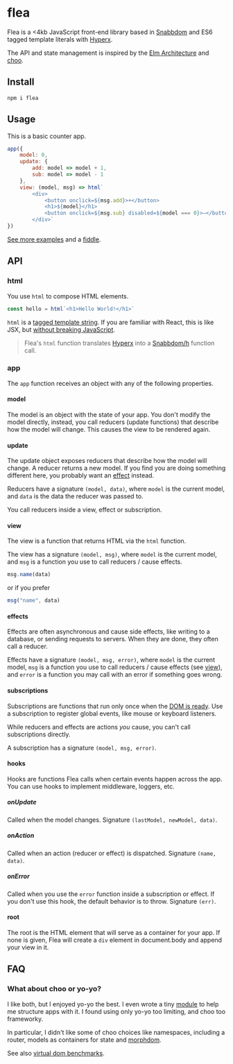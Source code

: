 # flea

Flea is a <4kb JavaScript front-end library based in [Snabbdom] and ES6 tagged template literals with [Hyperx].

The API and state management is inspired by the [Elm Architecture] and [choo].

## Install

```
npm i flea
```

## Usage

This is a basic counter app.

```js
app({
    model: 0,
    update: {
        add: model => model + 1,
        sub: model => model - 1
    },
    view: (model, msg) => html`
        <div>
            <button onclick=${msg.add}>+</button>
            <h1>${model}</h1>
            <button onclick=${msg.sub} disabled=${model === 0}>–</button>
        </div>`
})
```

[See more examples](https://flea.gomix.me/) and a [fiddle](https://jsfiddle.net/jbucaran/epo7fexz/1/).

## API

### html

You use `html` to compose HTML elements.

```js
const hello = html`<h1>Hello World!</h1>`
```

`html` is a [tagged template string](https://developer.mozilla.org/en-US/docs/Web/JavaScript/Reference/Template_literals). If you are familiar with React, this is like JSX, but [without breaking JavaScript](https://github.com/substack/hyperx/issues/2).

> Flea's `html` function translates [Hyperx] into a [Snabbdom/h](https://github.com/snabbdom/snabbdom/blob/master/src/h.ts) function call.

### app

The `app` function receives an object with any of the following properties.

#### model

The model is an object with the state of your app. You don't modify the model directly, instead, you call reducers (update functions) that describe how the model will change. This causes the view to be rendered again.

#### update

The update object exposes reducers that describe how the model will change. A reducer returns a new model. If you find you are doing something different here, you probably want an [effect](#effects) instead.

Reducers have a signature `(model, data)`, where `model` is the current model, and `data` is the data the reducer was passed to.

You call reducers inside a view, effect or subscription.

#### view

The view is a function that returns HTML via the `html` function.

The view has a signature `(model, msg)`, where `model` is the current model, and `msg` is a function you use to call reducers / cause effects.

```js
msg.name(data)
```

or if you prefer

```js
msg("name", data)
```

#### effects

Effects are often asynchronous and cause side effects, like writing to a database, or sending requests to servers. When they are done, they often call a reducer.

Effects have a signature `(model, msg, error)`, where `model` is the current model, `msg` is a function you use to call reducers / cause effects (see [view](#view)), and `error` is a function you may call with an error if something goes wrong.

#### subscriptions

Subscriptions are functions that run only once when the [DOM is ready](https://developer.mozilla.org/en-US/docs/Web/Events/DOMContentLoaded). Use a subscription to register global events, like mouse or keyboard listeners.

While reducers and effects are actions _you_ cause, you can't call subscriptions directly.

A subscription has a signature `(model, msg, error)`.

#### hooks

Hooks are functions Flea calls when certain events happen across the app. You can use hooks to implement middleware, loggers, etc.

##### onUpdate

Called when the model changes. Signature `(lastModel, newModel, data)`.

##### onAction

Called when an action (reducer or effect) is dispatched. Signature `(name, data)`.

##### onError

Called when you use the `error` function inside a subscription or effect. If you don't use this hook, the default behavior is to throw. Signature `(err)`.

#### root

The root is the HTML element that will serve as a container for your app. If none is given, Flea will create a `div` element in document.body and append your view in it.

## FAQ

### What about choo or yo-yo?

I like both, but I enjoyed yo-yo the best. I even wrote a tiny [module](https://www.npmjs.com/package/yo-yo-app) to help me structure apps with it. I found using only yo-yo too limiting, and choo too frameworky.

In particular, I didn't like some of choo choices like namespaces, including a router, models as containers for state and [morphdom](https://github.com/patrick-steele-idem/morphdom).

See also [virtual dom benchmarks](http://vdom-benchmark.github.io/vdom-benchmark/).


[Snabbdom]: https://github.com/snabbdom/snabbdom
[Hyperx]: https://github.com/substack/hyperx
[Elm Architecture]: https://guide.elm-lang.org/architecture
[choo]: https://github.com/yoshuawuyts/choo